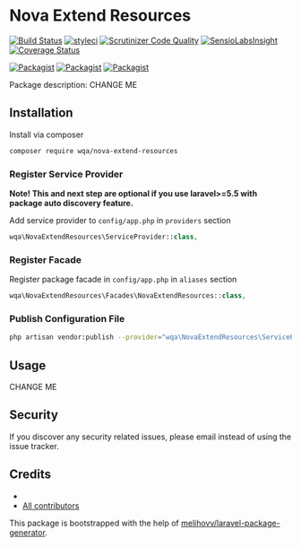 # Nova Extend Resources

[![Build Status](https://travis-ci.org/wqa/nova-extend-resources.svg?branch=master)](https://travis-ci.org/wqa/nova-extend-resources)
[![styleci](https://styleci.io/repos/CHANGEME/shield)](https://styleci.io/repos/CHANGEME)
[![Scrutinizer Code Quality](https://scrutinizer-ci.com/g/wqa/nova-extend-resources/badges/quality-score.png?b=master)](https://scrutinizer-ci.com/g/wqa/nova-extend-resources/?branch=master)
[![SensioLabsInsight](https://insight.sensiolabs.com/projects/CHANGEME/mini.png)](https://insight.sensiolabs.com/projects/CHANGEME)
[![Coverage Status](https://coveralls.io/repos/github/wqa/nova-extend-resources/badge.svg?branch=master)](https://coveralls.io/github/wqa/nova-extend-resources?branch=master)

[![Packagist](https://img.shields.io/packagist/v/wqa/nova-extend-resources.svg)](https://packagist.org/packages/wqa/nova-extend-resources)
[![Packagist](https://poser.pugx.org/wqa/nova-extend-resources/d/total.svg)](https://packagist.org/packages/wqa/nova-extend-resources)
[![Packagist](https://img.shields.io/packagist/l/wqa/nova-extend-resources.svg)](https://packagist.org/packages/wqa/nova-extend-resources)

Package description: CHANGE ME

## Installation

Install via composer
```bash
composer require wqa/nova-extend-resources
```

### Register Service Provider

**Note! This and next step are optional if you use laravel>=5.5 with package
auto discovery feature.**

Add service provider to `config/app.php` in `providers` section
```php
wqa\NovaExtendResources\ServiceProvider::class,
```

### Register Facade

Register package facade in `config/app.php` in `aliases` section
```php
wqa\NovaExtendResources\Facades\NovaExtendResources::class,
```

### Publish Configuration File

```bash
php artisan vendor:publish --provider="wqa\NovaExtendResources\ServiceProvider" --tag="config"
```

## Usage

CHANGE ME

## Security

If you discover any security related issues, please email 
instead of using the issue tracker.

## Credits

- [](https://github.com/wqa/nova-extend-resources)
- [All contributors](https://github.com/wqa/nova-extend-resources/graphs/contributors)

This package is bootstrapped with the help of
[melihovv/laravel-package-generator](https://github.com/melihovv/laravel-package-generator).
